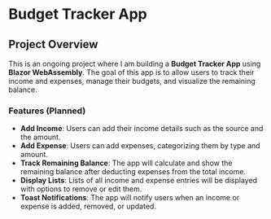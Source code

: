 # Budget Tracker App

## Project Overview

This is an ongoing project where I am building a **Budget Tracker App** using **Blazor WebAssembly**. The goal of this app is to allow users to track their income and expenses, manage their budgets, and visualize the remaining balance.

### Features (Planned)
- **Add Income**: Users can add their income details such as the source and the amount.
- **Add Expense**: Users can add expenses, categorizing them by type and amount.
- **Track Remaining Balance**: The app will calculate and show the remaining balance after deducting expenses from the total income.
- **Display Lists**: Lists of all income and expense entries will be displayed with options to remove or edit them.
- **Toast Notifications**: The app will notify users when an income or expense is added, removed, or updated.
